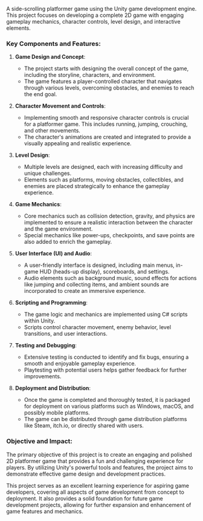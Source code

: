 A side-scrolling platformer game using the Unity game development engine. This project focuses on developing a complete 2D game with engaging gameplay mechanics, character controls, level design, and interactive elements.

### Key Components and Features:

1. **Game Design and Concept**:
   - The project starts with designing the overall concept of the game, including the storyline, characters, and environment.
   - The game features a player-controlled character that navigates through various levels, overcoming obstacles, and enemies to reach the end goal.

2. **Character Movement and Controls**:
   - Implementing smooth and responsive character controls is crucial for a platformer game. This includes running, jumping, crouching, and other movements.
   - The character's animations are created and integrated to provide a visually appealing and realistic experience.

3. **Level Design**:
   - Multiple levels are designed, each with increasing difficulty and unique challenges. 
   - Elements such as platforms, moving obstacles, collectibles, and enemies are placed strategically to enhance the gameplay experience.

4. **Game Mechanics**:
   - Core mechanics such as collision detection, gravity, and physics are implemented to ensure a realistic interaction between the character and the game environment.
   - Special mechanics like power-ups, checkpoints, and save points are also added to enrich the gameplay.

5. **User Interface (UI) and Audio**:
   - A user-friendly interface is designed, including main menus, in-game HUD (heads-up display), scoreboards, and settings.
   - Audio elements such as background music, sound effects for actions like jumping and collecting items, and ambient sounds are incorporated to create an immersive experience.

6. **Scripting and Programming**:
   - The game logic and mechanics are implemented using C# scripts within Unity. 
   - Scripts control character movement, enemy behavior, level transitions, and user interactions.

7. **Testing and Debugging**:
   - Extensive testing is conducted to identify and fix bugs, ensuring a smooth and enjoyable gameplay experience.
   - Playtesting with potential users helps gather feedback for further improvements.

8. **Deployment and Distribution**:
   - Once the game is completed and thoroughly tested, it is packaged for deployment on various platforms such as Windows, macOS, and possibly mobile platforms.
   - The game can be distributed through game distribution platforms like Steam, itch.io, or directly shared with users.

### Objective and Impact:
The primary objective of this project is to create an engaging and polished 2D platformer game that provides a fun and challenging experience for players. By utilizing Unity's powerful tools and features, the project aims to demonstrate effective game design and development practices.

This project serves as an excellent learning experience for aspiring game developers, covering all aspects of game development from concept to deployment. It also provides a solid foundation for future game development projects, allowing for further expansion and enhancement of game features and mechanics.
